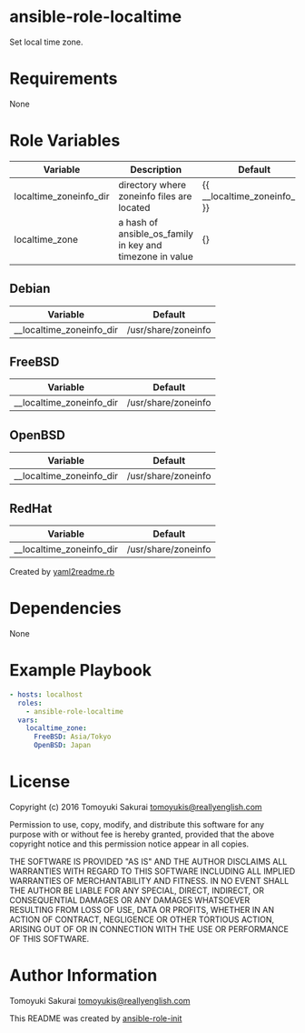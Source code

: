 # ansible-role-localtime

Set local time zone.

# Requirements

None

# Role Variables

| Variable | Description | Default |
|----------|-------------|---------|
| localtime\_zoneinfo\_dir | directory where zoneinfo files are located | {{ \_\_localtime\_zoneinfo\_dir }} |
| localtime\_zone | a hash of ansible\_os\_family in key and timezone in value | {} |

## Debian

| Variable | Default |
|----------|---------|
| \_\_localtime\_zoneinfo\_dir | /usr/share/zoneinfo |

## FreeBSD

| Variable | Default |
|----------|---------|
| \_\_localtime\_zoneinfo\_dir | /usr/share/zoneinfo |

## OpenBSD

| Variable | Default |
|----------|---------|
| \_\_localtime\_zoneinfo\_dir | /usr/share/zoneinfo |

## RedHat

| Variable | Default |
|----------|---------|
| \_\_localtime\_zoneinfo\_dir | /usr/share/zoneinfo |

Created by [yaml2readme.rb](https://gist.github.com/trombik/b2df709657c08d845b1d3b3916e592d3)

# Dependencies

None

# Example Playbook

```yaml
- hosts: localhost
  roles:
    - ansible-role-localtime
  vars:
    localtime_zone:
      FreeBSD: Asia/Tokyo
      OpenBSD: Japan
```

# License

Copyright (c) 2016 Tomoyuki Sakurai <tomoyukis@reallyenglish.com>

Permission to use, copy, modify, and distribute this software for any
purpose with or without fee is hereby granted, provided that the above
copyright notice and this permission notice appear in all copies.

THE SOFTWARE IS PROVIDED "AS IS" AND THE AUTHOR DISCLAIMS ALL WARRANTIES
WITH REGARD TO THIS SOFTWARE INCLUDING ALL IMPLIED WARRANTIES OF
MERCHANTABILITY AND FITNESS. IN NO EVENT SHALL THE AUTHOR BE LIABLE FOR
ANY SPECIAL, DIRECT, INDIRECT, OR CONSEQUENTIAL DAMAGES OR ANY DAMAGES
WHATSOEVER RESULTING FROM LOSS OF USE, DATA OR PROFITS, WHETHER IN AN
ACTION OF CONTRACT, NEGLIGENCE OR OTHER TORTIOUS ACTION, ARISING OUT OF
OR IN CONNECTION WITH THE USE OR PERFORMANCE OF THIS SOFTWARE.

# Author Information

Tomoyuki Sakurai <tomoyukis@reallyenglish.com>

This README was created by [ansible-role-init](https://gist.github.com/trombik/d01e280f02c78618429e334d8e4995c0)
